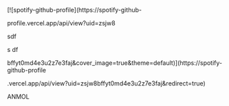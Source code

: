 [![spotify-github-profile](https://spotify-github-

profile.vercel.app/api/view?uid=zsjw8

sdf

s
df

bffyt0md4e3u2z7e3faj&cover_image=true&theme=default)](https://spotify-github-profile


.vercel.app/api/view?uid=zsjw8bffyt0md4e3u2z7e3faj&redirect=true)



ANMOL
